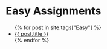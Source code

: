 # Easy Assignments

<ul>
{% for post in site.tags["Easy"] %}
<li><a href="https://rust-edu.org/assignments{{ post.url }}">{{ post.title }}</a></li>
{% endfor %}
</ul>